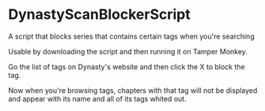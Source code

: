 # DynastyScanBlockerScript
A script that blocks series that contains certain tags when you're searching

Usable by downloading the script and then running it on Tamper Monkey.

Go the list of tags on Dynasty's website and then click the X to block the tag.

Now when you're browsing tags, chapters with that tag will not be displayed and appear with its name and all of its tags whited out.
